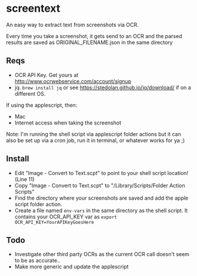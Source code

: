# screentext
An easy way to extract text from screenshots via OCR. 

Every time you take a screenshot, it gets send to an OCR and the parsed results are saved as ORIGINAL_FILENAME.json in the same directory

## Reqs
- OCR API Key. Get yours at http://www.ocrwebservice.com/account/signup
- jq.  `brew install jq` or see https://stedolan.github.io/jq/download/ if on a different OS.

If using the applescript, then:
- Mac
- Internet access when taking the screenshot

Note: I'm running the shell script via applescript folder actions but it can also be set up via a cron job, run it in terminal, or whatever works for ya ;)

## Install
- Edit "Image - Convert to Text.scpt" to point to your shell script location! (Line 11)
- Copy "Image - Convert to Text.scpt" to "/Library/Scripts/Folder Action Scripts"
- Find the directory where your screenshots are saved and add the apple script folder action.
- Create a file named `env-vars` in the same directory as the shell script. It contains your OCR_API_KEY var as `export OCR_API_KEY=YourAPIKeyGoesHere`

## Todo
- Investigate other third party OCRs as the current OCR call doesn't seem to be as accurate..
- Make more generic and update the applescript

